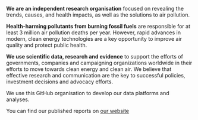 **We are an independent research organisation** focused on revealing the
trends, causes, and health impacts, as well as the solutions to air
pollution.

**Health-harming pollutants from burning fossil fuels** are responsible
for at least 3 million air pollution deaths per year. However, rapid
advances in modern, clean energy technologies are a key opportunity to
improve air quality and protect public health.

**We use scientific data, research and evidence** to support the
efforts of governments, companies and campaigning organizations
worldwide in their efforts to move towards clean energy and clean air.
We believe that effective research and communication are the key to
successful policies, investment decisions and advocacy efforts.

We use this GitHub organisation to develop our data platforms and
analyses.

You can find our published reports on [our
website](https://energyandcleanair.org/)

